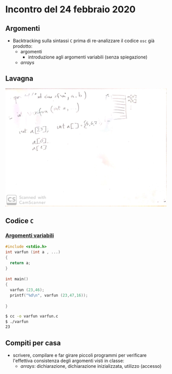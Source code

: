 # Incontro del 24 febbraio 2020

## Argomenti

* Backtracking sulla sintassi `C` prima di re-analizzare il codice `osc` già prodotto:
  * argomenti
    * introduzione agli argomenti variabili (senza spiegazione)
  * *arrays*

## Lavagna

![whiteboard 1](./SPERM_2020-02-24_16.13.29_1.jpg)

## Codice `C`

### [Argomenti variabili](./varfun.c)

```C
#include <stdio.h>
int varfun (int a , ...)
{
  return a;
}

int main()
{
  varfun (23,46);
  printf("%d\n", varfun (23,47,16));

}
```

```sh
$ cc -o varfun varfun.c
$ ./varfun
23
```

## Compiti per casa

* scrivere, compilare e far girare piccoli programmi per verificare l'effettiva consistenza
  degli argomenti visti in classe:
  * *arrays*: dichiarazione, dichiarazione inizializzata, utilizzo (accesso)
